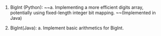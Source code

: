 1. BigInt (Python):
    ~~a. Implementing a more efficient digits array, potentially using fixed-length integer bit mapping.  ~~(Implemented in Java)

2. BigInt(Java):
    a. Implement basic arithmetics for BigInt.